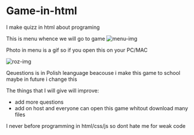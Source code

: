 # Game-in-html

I make quizz in html about programing

This is menu whence we will go to game 
![menu-img](https://user-images.githubusercontent.com/76879087/117875960-12d08180-b2a3-11eb-9579-cf0c3955a7d2.png)

Photo in menu is a gif so if you open this on your PC/MAC

![roz-img](https://user-images.githubusercontent.com/76879087/117876322-8b374280-b2a3-11eb-8f21-2f3ddadd5826.png)

Qeuestions is in Polish leanguage beacouse i make this game to school maybe in future i change this

The things that I will give will improve:
- add more questions 
- add on host and everyone can open this game whitout download many files

I never before programming in html/css/js so dont hate me for weak code 
